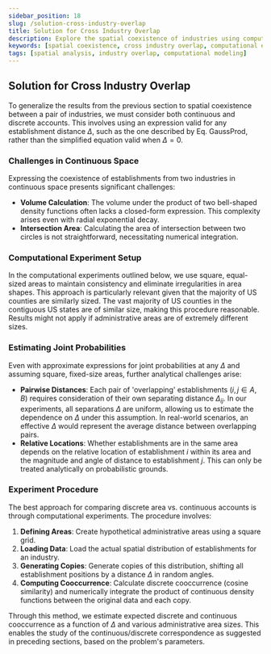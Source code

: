 ```yaml
---
sidebar_position: 18
slug: /solution-cross-industry-overlap
title: Solution for Cross Industry Overlap
description: Explore the spatial coexistence of industries using computational experiments to address challenges in continuous space modeling.
keywords: [spatial coexistence, cross industry overlap, computational experiments, density functions]
tags: [spatial analysis, industry overlap, computational modeling]
---
```


## Solution for Cross Industry Overlap

To generalize the results from the previous section to spatial coexistence between a pair of industries, we must consider both continuous and discrete accounts. This involves using an expression valid for any establishment distance $\Delta$, such as the one described by Eq. GaussProd, rather than the simplified equation valid when $\Delta = 0$.

### Challenges in Continuous Space

Expressing the coexistence of establishments from two industries in continuous space presents significant challenges:

- **Volume Calculation**: The volume under the product of two bell-shaped density functions often lacks a closed-form expression. This complexity arises even with radial exponential decay.
- **Intersection Area**: Calculating the area of intersection between two circles is not straightforward, necessitating numerical integration.

### Computational Experiment Setup

In the computational experiments outlined below, we use square, equal-sized areas to maintain consistency and eliminate irregularities in area shapes. This approach is particularly relevant given that the majority of US counties are similarly sized. The vast majority of US counties in the contiguous US states are of similar size, making this procedure reasonable. Results might not apply if administrative areas are of extremely different sizes.

### Estimating Joint Probabilities

Even with approximate expressions for joint probabilities at any $\Delta$ and assuming square, fixed-size areas, further analytical challenges arise:

- **Pairwise Distances**: Each pair of 'overlapping' establishments $(i, j \in A, B)$ requires consideration of their own separating distance $\Delta_{ij}$. In our experiments, all separations $\Delta$ are uniform, allowing us to estimate the dependence on $\Delta$ under this assumption. In real-world scenarios, an effective $\Delta$ would represent the average distance between overlapping pairs.
- **Relative Locations**: Whether establishments are in the same area depends on the relative location of establishment $i$ within its area and the magnitude and angle of distance to establishment $j$. This can only be treated analytically on probabilistic grounds.

### Experiment Procedure

The best approach for comparing discrete area vs. continuous accounts is through computational experiments. The procedure involves:

1. **Defining Areas**: Create hypothetical administrative areas using a square grid.
2. **Loading Data**: Load the actual spatial distribution of establishments for an industry.
3. **Generating Copies**: Generate copies of this distribution, shifting all establishment positions by a distance $\Delta$ in random angles.
4. **Computing Cooccurrence**: Calculate discrete cooccurrence (cosine similarity) and numerically integrate the product of continuous density functions between the original data and each copy.

Through this method, we estimate expected discrete and continuous cooccurrence as a function of $\Delta$ and various administrative area sizes. This enables the study of the continuous/discrete correspondence as suggested in preceding sections, based on the problem's parameters.